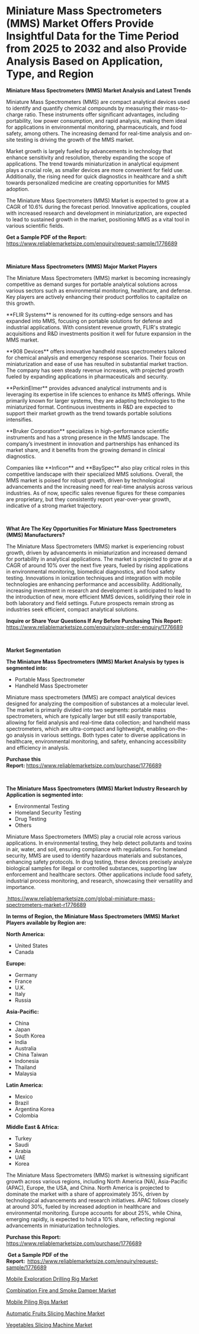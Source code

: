 <p><h1>Miniature Mass Spectrometers (MMS) Market Offers Provide Insightful Data for the Time Period from 2025 to 2032 and also Provide Analysis Based on Application, Type, and Region</h1></p><p><strong>Miniature Mass Spectrometers (MMS) Market Analysis and Latest Trends</strong></p>
<p><p>Miniature Mass Spectrometers (MMS) are compact analytical devices used to identify and quantify chemical compounds by measuring their mass-to-charge ratio. These instruments offer significant advantages, including portability, low power consumption, and rapid analysis, making them ideal for applications in environmental monitoring, pharmaceuticals, and food safety, among others. The increasing demand for real-time analysis and on-site testing is driving the growth of the MMS market.</p><p>Market growth is largely fueled by advancements in technology that enhance sensitivity and resolution, thereby expanding the scope of applications. The trend towards miniaturization in analytical equipment plays a crucial role, as smaller devices are more convenient for field use. Additionally, the rising need for quick diagnostics in healthcare and a shift towards personalized medicine are creating opportunities for MMS adoption.</p><p>The Miniature Mass Spectrometers (MMS) Market is expected to grow at a CAGR of 10.6% during the forecast period. Innovative applications, coupled with increased research and development in miniaturization, are expected to lead to sustained growth in the market, positioning MMS as a vital tool in various scientific fields.</p></p>
<p><strong>Get a Sample PDF of the Report:&nbsp;</strong> <a href="https://www.reliablemarketsize.com/enquiry/request-sample/1776689?utm_campaign=2113&utm_medium=2&utm_source=Github&utm_content=ia&utm_term=11042025&utm_id=miniature-mass-spectrometers-mms">https://www.reliablemarketsize.com/enquiry/request-sample/1776689</a></p>
<p>&nbsp;</p>
<p><strong>Miniature Mass Spectrometers (MMS) Major Market Players</strong></p>
<p><p>The Miniature Mass Spectrometers (MMS) market is becoming increasingly competitive as demand surges for portable analytical solutions across various sectors such as environmental monitoring, healthcare, and defense. Key players are actively enhancing their product portfolios to capitalize on this growth.</p><p>**FLIR Systems** is renowned for its cutting-edge sensors and has expanded into MMS, focusing on portable solutions for defense and industrial applications. With consistent revenue growth, FLIR's strategic acquisitions and R&D investments position it well for future expansion in the MMS market.</p><p>**908 Devices** offers innovative handheld mass spectrometers tailored for chemical analysis and emergency response scenarios. Their focus on miniaturization and ease of use has resulted in substantial market traction. The company has seen steady revenue increases, with projected growth fueled by expanding applications in pharmaceuticals and security.</p><p>**PerkinElmer** provides advanced analytical instruments and is leveraging its expertise in life sciences to enhance its MMS offerings. While primarily known for larger systems, they are adapting technologies to the miniaturized format. Continuous investments in R&D are expected to support their market growth as the trend towards portable solutions intensifies.</p><p>**Bruker Corporation** specializes in high-performance scientific instruments and has a strong presence in the MMS landscape. The company’s investment in innovation and partnerships has enhanced its market share, and it benefits from the growing demand in clinical diagnostics.</p><p>Companies like **Inficon** and **BaySpec** also play critical roles in this competitive landscape with their specialized MMS solutions. Overall, the MMS market is poised for robust growth, driven by technological advancements and the increasing need for real-time analysis across various industries. As of now, specific sales revenue figures for these companies are proprietary, but they consistently report year-over-year growth, indicative of a strong market trajectory.</p></p>
<p>&nbsp;</p>
<p><strong>What Are The Key Opportunities For Miniature Mass Spectrometers (MMS) Manufacturers?</strong></p>
<p><p>The Miniature Mass Spectrometers (MMS) market is experiencing robust growth, driven by advancements in miniaturization and increased demand for portability in analytical applications. The market is projected to grow at a CAGR of around 10% over the next five years, fueled by rising applications in environmental monitoring, biomedical diagnostics, and food safety testing. Innovations in ionization techniques and integration with mobile technologies are enhancing performance and accessibility. Additionally, increasing investment in research and development is anticipated to lead to the introduction of new, more efficient MMS devices, solidifying their role in both laboratory and field settings. Future prospects remain strong as industries seek efficient, compact analytical solutions.</p></p>
<p><strong>Inquire or Share Your Questions If Any Before Purchasing This Report:</strong> <a href="https://www.reliablemarketsize.com/enquiry/pre-order-enquiry/1776689?utm_campaign=2113&utm_medium=2&utm_source=Github&utm_content=ia&utm_term=11042025&utm_id=miniature-mass-spectrometers-mms">https://www.reliablemarketsize.com/enquiry/pre-order-enquiry/1776689</a></p>
<p>&nbsp;</p>
<p><strong>Market Segmentation</strong></p>
<p><strong>The Miniature Mass Spectrometers (MMS) Market Analysis by types is segmented into:</strong></p>
<p><ul><li>Portable Mass Spectrometer</li><li>Handheld Mass Spectrometer</li></ul></p>
<p><p>Miniature mass spectrometers (MMS) are compact analytical devices designed for analyzing the composition of substances at a molecular level. The market is primarily divided into two segments: portable mass spectrometers, which are typically larger but still easily transportable, allowing for field analysis and real-time data collection; and handheld mass spectrometers, which are ultra-compact and lightweight, enabling on-the-go analysis in various settings. Both types cater to diverse applications in healthcare, environmental monitoring, and safety, enhancing accessibility and efficiency in analysis.</p></p>
<p><strong>Purchase this Report:&nbsp;</strong><a href="https://www.reliablemarketsize.com/purchase/1776689?utm_campaign=2113&utm_medium=2&utm_source=Github&utm_content=ia&utm_term=11042025&utm_id=miniature-mass-spectrometers-mms">https://www.reliablemarketsize.com/purchase/1776689</a></p>
<p>&nbsp;</p>
<p><strong>The Miniature Mass Spectrometers (MMS) Market Industry Research by Application is segmented into:</strong></p>
<p><ul><li>Environmental Testing</li><li>Homeland Security Testing</li><li>Drug Testing</li><li>Others</li></ul></p>
<p><p>Miniature Mass Spectrometers (MMS) play a crucial role across various applications. In environmental testing, they help detect pollutants and toxins in air, water, and soil, ensuring compliance with regulations. For homeland security, MMS are used to identify hazardous materials and substances, enhancing safety protocols. In drug testing, these devices precisely analyze biological samples for illegal or controlled substances, supporting law enforcement and healthcare sectors. Other applications include food safety, industrial process monitoring, and research, showcasing their versatility and importance.</p></p>
<p><a href="https://www.reliablemarketsize.com/global-miniature-mass-spectrometers-market-r1776689?utm_campaign=2113&utm_medium=2&utm_source=Github&utm_content=ia&utm_term=11042025&utm_id=miniature-mass-spectrometers-mms">&nbsp;https://www.reliablemarketsize.com/global-miniature-mass-spectrometers-market-r1776689</a></p>
<p><strong>In terms of Region, the Miniature Mass Spectrometers (MMS) Market Players available by Region are:</strong></p>
<p>
    <p> <strong> North America: </strong>
        <ul>
            <li>United States</li>
            <li>Canada</li>
        </ul>
        </p> 
    <p> <strong> Europe: </strong>
        <ul>
            <li>Germany</li>
            <li>France</li>
            <li>U.K.</li>
            <li>Italy</li>
            <li>Russia</li>
        </ul>
        </p> 
    <p> <strong> Asia-Pacific: </strong>
        <ul>
            <li>China</li>
            <li>Japan</li>
            <li>South Korea</li>
            <li>India</li>
            <li>Australia</li>
            <li>China Taiwan</li>
            <li>Indonesia</li>
            <li>Thailand</li>
            <li>Malaysia</li>
        </ul>
        </p> 
    <p> <strong> Latin America: </strong>
        <ul>
            <li>Mexico</li>
            <li>Brazil</li>
            <li>Argentina Korea</li>
            <li>Colombia</li>
        </ul>
        </p> 
    <p> <strong> Middle East & Africa: </strong>
        <ul>
            <li>Turkey</li>
            <li>Saudi</li>
            <li>Arabia</li>
            <li>UAE</li>
            <li>Korea</li>
        </ul>
    </p>
    </p>
<p><p>The Miniature Mass Spectrometers (MMS) market is witnessing significant growth across various regions, including North America (NA), Asia-Pacific (APAC), Europe, the USA, and China. North America is projected to dominate the market with a share of approximately 35%, driven by technological advancements and research initiatives. APAC follows closely at around 30%, fueled by increased adoption in healthcare and environmental monitoring. Europe accounts for about 25%, while China, emerging rapidly, is expected to hold a 10% share, reflecting regional advancements in miniaturization technologies.</p></p>
<p><strong>Purchase this Report: </strong><a href="https://www.reliablemarketsize.com/purchase/1776689?utm_campaign=2113&utm_medium=2&utm_source=Github&utm_content=ia&utm_term=11042025&utm_id=miniature-mass-spectrometers-mms">https://www.reliablemarketsize.com/purchase/1776689</a></p>
<p>&nbsp;<strong>Get a Sample PDF of the Report:&nbsp;&nbsp;</strong><a href="https://www.reliablemarketsize.com/enquiry/request-sample/1776689?utm_campaign=2113&utm_medium=2&utm_source=Github&utm_content=ia&utm_term=11042025&utm_id=miniature-mass-spectrometers-mms">https://www.reliablemarketsize.com/enquiry/request-sample/1776689</a></p>
<p><strong></strong></p>
<p><p><a href="https://github.com/filinjaic7/Market-Research-Report-List-1/blob/main/mobile-exploration-drilling-rig-market.md?utm_campaign=2113&utm_medium=2&utm_source=Github&utm_content=ia&utm_term=11042025&utm_id=miniature-mass-spectrometers-mms">Mobile Exploration Drilling Rig Market</a></p><p><a href="https://github.com/reeseberro3j/Market-Research-Report-List-1/blob/main/combination-fire-and-smoke-damper-market.md?utm_campaign=2113&utm_medium=2&utm_source=Github&utm_content=ia&utm_term=11042025&utm_id=miniature-mass-spectrometers-mms">Combination Fire and Smoke Damper Market</a></p><p><a href="https://github.com/tahjaylestro/Market-Research-Report-List-1/blob/main/mobile-piling-rigs-market.md?utm_campaign=2113&utm_medium=2&utm_source=Github&utm_content=ia&utm_term=11042025&utm_id=miniature-mass-spectrometers-mms">Mobile Piling Rigs Market</a></p><p><a href="https://github.com/ishikodehira/Market-Research-Report-List-1/blob/main/automatic-fruits-slicing-machine-market.md?utm_campaign=2113&utm_medium=2&utm_source=Github&utm_content=ia&utm_term=11042025&utm_id=miniature-mass-spectrometers-mms">Automatic Fruits Slicing Machine Market</a></p><p><a href="https://github.com/rocicbenton/Market-Research-Report-List-1/blob/main/vegetables-slicing-machine-market.md?utm_campaign=2113&utm_medium=2&utm_source=Github&utm_content=ia&utm_term=11042025&utm_id=miniature-mass-spectrometers-mms">Vegetables Slicing Machine Market</a></p></p>